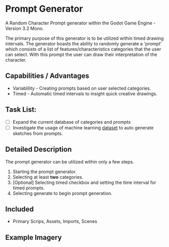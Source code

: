 # Prompt Generator #
A Random Character Prompt generator within the Godot Game Engine - Version 3.2 Mono.

The primary purpose of this generator is to be utilized within timed drawing intervals.
The generator boasts the ability to randomly generate a 'prompt' which consists of
a list of features/characteristics categories that the user can select. With this prompt the user
can draw their interpretation of the character.

## Capabilities / Advantages ##
- Variablility - Creating prompts based on user selected categories.
- Timed - Automatic timed intervals to insight quick creative drawings.

## Task List: ##
- [ ] Expand the current database of categories and prompts
- [ ] Investigate the usage of machine learning [dataset](https://quickdraw.withgoogle.com/data) to auto generate sketches from prompts.

## Detailed Description ##
The prompt generator can be utilized within only a few steps.

1. Starting the prompt generator.
2. Selecting at least **two** categories.
3. [Optional] Selecting timed checkbox and setting the time interval for timed prompts.
4. Selecting generate to begin prompt generation.

## Included ##
- Primary Scrips, Assets, Imports, Scenes

## Example Imagery ##
